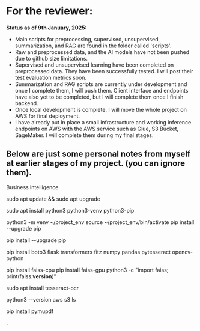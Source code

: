# For the reviewer:

**Status as of 9th January, 2025:**

- Main scripts for preprocessing, supervised, unsupervised, summarization, and RAG are found in the folder called 'scripts'. 
- Raw and preprocessed data, and the AI models have not been pushed due to github size limitations. 
- Supervised and unsupervised learning have been completed on preprocessed data. They have been successfully tested. I will post their test evaluation metrics soon. 
- Summarization and RAG scripts are currently under development and once I complete them, I will push them. Client interface and endpoints have also yet to be completed, but I will complete them once I finish backend.
- Once local development is complete, I will move the whole project on AWS for final deployment.
- I have already put in place a small infrastructure and working inference endpoints on AWS with the AWS service such as Glue, S3 Bucket, SageMaker. I will complete them during my final stages.   

## Below are just some personal notes from myself at earlier stages of my project. (you can ignore them).

Business intelligence

sudo apt update && sudo apt upgrade

sudo apt install python3 python3-venv python3-pip

python3 -m venv ~/project_env
source ~/project_env/bin/activate
pip install --upgrade pip

pip install --upgrade pip

pip install boto3 flask transformers fitz numpy pandas pytesseract opencv-python

pip install faiss-cpu
pip install faiss-gpu
python3 -c "import faiss; print(faiss.__version__)"

sudo apt install tesseract-ocr

python3 --version
aws s3 ls

pip install pymupdf

.
